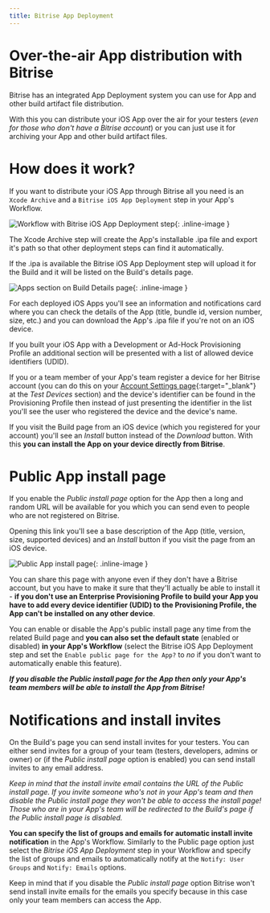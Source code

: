 ```yaml
---
title: Bitrise App Deployment
---
```


# Over-the-air App distribution with Bitrise

Bitrise has an integrated App Deployment system
you can use for App and other build artifact file distribution.

With this you can distribute your iOS App over the air
for your testers (*even for those who don't have a Bitrise account*)
or you can just use it for archiving your App and other
build artifact files.


# How does it work?

If you want to distribute your iOS App through Bitrise
all you need is an `Xcode Archive` and a `Bitrise iOS App Deployment`
step in your App's Workflow.

![Workflow with Bitrise iOS App Deployment step](images/bitrise-app-deployment/workflow-with-bitrise-ios-app-deployment-step.png "Workflow with Bitrise iOS App Deployment step"){: .inline-image }

The Xcode Archive step will create
the App's installable .ipa file and export it's path
so that other deployment steps can find it automatically.

If the .ipa is available the Bitrise iOS App Deployment
step will upload it for the Build and it will be listed
on the Build's details page.

![Apps section on Build Details page](images/bitrise-app-deployment/build-page-apps-section.png "Apps section on Build Details page"){: .inline-image }

For each deployed iOS Apps you'll see an information and
notifications card where you can check the details of
the App (title, bundle id, version number, size, etc.)
and you can download the App's .ipa file if you're
not on an iOS device.

If you built your iOS App with a Development or Ad-Hock
Provisioning Profile an additional section will be
presented with a list of allowed device identifiers (UDID).

If you or a team member of your App's team
register a device for her Bitrise account
(you can do this on your [Account Settings page](https://www.bitrise.io/me/profile){:target="_blank"} at the *Test Devices* section) and the device's identifier can be found
in the Provisioning Profile then instead of just
presenting the identifier in the list you'll see
the user who registered the device and the device's
name.

If you visit the Build page from an iOS device (which
you registered for your account) you'll see an *Install*
button instead of the *Download* button. With this
**you can install the App on your device directly from Bitrise**.


# Public App install page

If you enable the *Public install page* option for the App
then a long and random URL will be available for you
which you can send even to people who are not registered on Bitrise.

Opening this link you'll see a base description of the App
(title, version, size, supported devices) and an *Install*
button if you visit the page from an iOS device.

![Public App install page](images/bitrise-app-deployment/public-install-page.png "Public App install page"){: .inline-image }

You can share this page with anyone even if they don't have
a Bitrise account, but you have to make it sure that
they'll actually be able to install it - **if you don't
use an Enterprise Provisioning Profile to build your App
you have to add every device identifier (UDID) to the Provisioning
Profile, the App can't be installed on any other device**.

You can enable or disable the App's public install page
any time from the related Build page and **you can also set
the default state** (enabled or disabled) **in your App's Workflow**
(select the Bitrise iOS App Deployment step and set the
`Enable public page for the App?` to *no* if you don't want
to automatically enable this feature).

***If you disable the Public install page for the App
then only your App's team members will be able to install the App
from Bitrise!***


# Notifications and install invites

On the Build's page you can send install invites
for your testers. You can either send invites for
a group of your team (testers, developers, admins or owner)
or (if the *Public install page* option is enabled) you can
send install invites to any email address.

*Keep in mind that the install invite email contains the
URL of the Public install page. If you invite someone
who's not in your App's team and then disable the Public install
page they won't be able to access the install page! Those
who are in your App's team will be redirected to the Build's
page if the Public install page is disabled.*

**You can specify the list of groups and emails
for automatic install invite notification** in the App's Workflow.
Similarly to the Public page option just select
the *Bitrise iOS App Deployment* step in your Workflow
and specify the list of groups and emails to
automatically notify at the `Notify: User Groups` and `Notify: Emails` options.

Keep in mind that if you disable the *Public install page*
option Bitrise won't send install invite emails for
the emails you specify because in this case only your
team members can access the App.